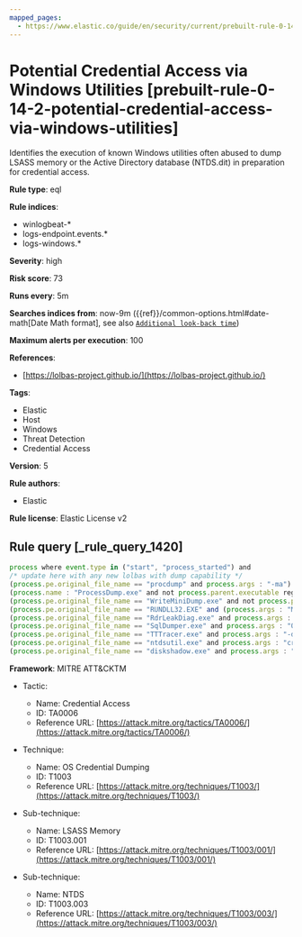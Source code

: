 ```yaml
---
mapped_pages:
  - https://www.elastic.co/guide/en/security/current/prebuilt-rule-0-14-2-potential-credential-access-via-windows-utilities.html
---
```


# Potential Credential Access via Windows Utilities [prebuilt-rule-0-14-2-potential-credential-access-via-windows-utilities]

Identifies the execution of known Windows utilities often abused to dump LSASS memory or the Active Directory database (NTDS.dit) in preparation for credential access.

**Rule type**: eql

**Rule indices**:

* winlogbeat-*
* logs-endpoint.events.*
* logs-windows.*

**Severity**: high

**Risk score**: 73

**Runs every**: 5m

**Searches indices from**: now-9m ({{ref}}/common-options.html#date-math[Date Math format], see also [`Additional look-back time`](docs-content://solutions/security/detect-and-alert/create-detection-rule.md#rule-schedule))

**Maximum alerts per execution**: 100

**References**:

* [https://lolbas-project.github.io/](https://lolbas-project.github.io/)

**Tags**:

* Elastic
* Host
* Windows
* Threat Detection
* Credential Access

**Version**: 5

**Rule authors**:

* Elastic

**Rule license**: Elastic License v2

## Rule query [_rule_query_1420]

```js
process where event.type in ("start", "process_started") and
/* update here with any new lolbas with dump capability */
(process.pe.original_file_name == "procdump" and process.args : "-ma") or
(process.name : "ProcessDump.exe" and not process.parent.executable regex~ """C:\\Program Files( \(x86\))?\\Cisco Systems\\.*""") or
(process.pe.original_file_name == "WriteMiniDump.exe" and not process.parent.executable regex~ """C:\\Program Files( \(x86\))?\\Steam\\.*""") or
(process.pe.original_file_name == "RUNDLL32.EXE" and (process.args : "MiniDump*" or process.command_line : "*comsvcs.dll*#24*")) or
(process.pe.original_file_name == "RdrLeakDiag.exe" and process.args : "/fullmemdmp") or
(process.pe.original_file_name == "SqlDumper.exe" and process.args : "0x01100*") or
(process.pe.original_file_name == "TTTracer.exe" and process.args : "-dumpFull" and process.args : "-attach") or
(process.pe.original_file_name == "ntdsutil.exe" and process.args : "create*full*") or
(process.pe.original_file_name == "diskshadow.exe" and process.args : "/s")
```

**Framework**: MITRE ATT&CKTM

* Tactic:

    * Name: Credential Access
    * ID: TA0006
    * Reference URL: [https://attack.mitre.org/tactics/TA0006/](https://attack.mitre.org/tactics/TA0006/)

* Technique:

    * Name: OS Credential Dumping
    * ID: T1003
    * Reference URL: [https://attack.mitre.org/techniques/T1003/](https://attack.mitre.org/techniques/T1003/)

* Sub-technique:

    * Name: LSASS Memory
    * ID: T1003.001
    * Reference URL: [https://attack.mitre.org/techniques/T1003/001/](https://attack.mitre.org/techniques/T1003/001/)

* Sub-technique:

    * Name: NTDS
    * ID: T1003.003
    * Reference URL: [https://attack.mitre.org/techniques/T1003/003/](https://attack.mitre.org/techniques/T1003/003/)




